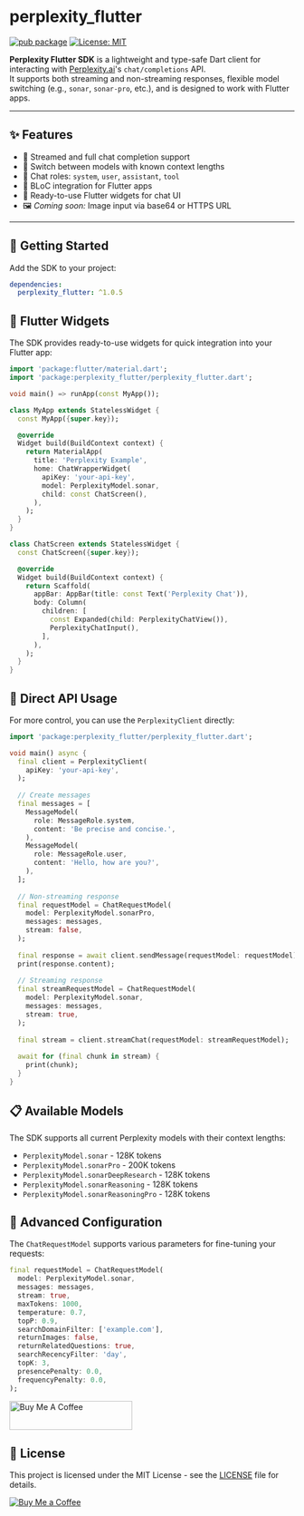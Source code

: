# perplexity_flutter

[![pub package](https://img.shields.io/pub/v/perplexity_flutter.svg)](https://pub.dev/packages/perplexity_flutter)
[![License: MIT](https://img.shields.io/badge/license-MIT-yellow.svg)](LICENSE)

**Perplexity Flutter SDK** is a lightweight and type-safe Dart client for interacting with [Perplexity.ai](https://www.perplexity.ai)'s `chat/completions` API.  
It supports both streaming and non-streaming responses, flexible model switching (e.g., `sonar`, `sonar-pro`, etc.), and is designed to work with Flutter apps.

---

## ✨ Features

- 🔁 Streamed and full chat completion support
- 🎯 Switch between models with known context lengths
- 💬 Chat roles: `system`, `user`, `assistant`, `tool`
- 🧱 BLoC integration for Flutter apps
- 🔧 Ready-to-use Flutter widgets for chat UI
- 🖼️ *Coming soon:* Image input via base64 or HTTPS URL

---

## 🚀 Getting Started

Add the SDK to your project:

```yaml
dependencies:
  perplexity_flutter: ^1.0.5
```

## 📱 Flutter Widgets

The SDK provides ready-to-use widgets for quick integration into your Flutter app:

```dart
import 'package:flutter/material.dart';
import 'package:perplexity_flutter/perplexity_flutter.dart';

void main() => runApp(const MyApp());

class MyApp extends StatelessWidget {
  const MyApp({super.key});

  @override
  Widget build(BuildContext context) {
    return MaterialApp(
      title: 'Perplexity Example',
      home: ChatWrapperWidget(
        apiKey: 'your-api-key',
        model: PerplexityModel.sonar,
        child: const ChatScreen(),
      ),
    );
  }
}

class ChatScreen extends StatelessWidget {
  const ChatScreen({super.key});

  @override
  Widget build(BuildContext context) {
    return Scaffold(
      appBar: AppBar(title: const Text('Perplexity Chat')),
      body: Column(
        children: [
          const Expanded(child: PerplexityChatView()),
          PerplexityChatInput(),
        ],
      ),
    );
  }
}
```

## 🔌 Direct API Usage

For more control, you can use the `PerplexityClient` directly:

```dart
import 'package:perplexity_flutter/perplexity_flutter.dart';

void main() async {
  final client = PerplexityClient(
    apiKey: 'your-api-key',
  );
  
  // Create messages
  final messages = [
    MessageModel(
      role: MessageRole.system,
      content: 'Be precise and concise.',
    ),
    MessageModel(
      role: MessageRole.user,
      content: 'Hello, how are you?',
    ),
  ];
  
  // Non-streaming response
  final requestModel = ChatRequestModel(
    model: PerplexityModel.sonarPro,
    messages: messages,
    stream: false,
  );
  
  final response = await client.sendMessage(requestModel: requestModel);
  print(response.content);
  
  // Streaming response
  final streamRequestModel = ChatRequestModel(
    model: PerplexityModel.sonar,
    messages: messages,
    stream: true,
  );
  
  final stream = client.streamChat(requestModel: streamRequestModel);
  
  await for (final chunk in stream) {
    print(chunk);
  }
}
```

## 📋 Available Models

The SDK supports all current Perplexity models with their context lengths:

- `PerplexityModel.sonar` - 128K tokens
- `PerplexityModel.sonarPro` - 200K tokens
- `PerplexityModel.sonarDeepResearch` - 128K tokens
- `PerplexityModel.sonarReasoning` - 128K tokens
- `PerplexityModel.sonarReasoningPro` - 128K tokens

## 🔧 Advanced Configuration

The `ChatRequestModel` supports various parameters for fine-tuning your requests:

```dart
final requestModel = ChatRequestModel(
  model: PerplexityModel.sonar,
  messages: messages,
  stream: true,
  maxTokens: 1000,
  temperature: 0.7,
  topP: 0.9,
  searchDomainFilter: ['example.com'],
  returnImages: false,
  returnRelatedQuestions: true,
  searchRecencyFilter: 'day',
  topK: 3,
  presencePenalty: 0.0,
  frequencyPenalty: 0.0,
);
```

<a href="https://buymeacoffee.com/vishnu3251p" target="_blank"><img src="https://cdn.buymeacoffee.com/buttons/default-blue.png" alt="Buy Me A Coffee" style="height: 51px !important;width: 217px !important;" ></a>

## 📄 License

This project is licensed under the MIT License - see the [LICENSE](LICENSE) file for details.

[![Buy Me a Coffee](https://img.shields.io/badge/buy%20me%20a%20coffee-donate-yellow)](https://buymeacoffee.com/vishnu3251p)
